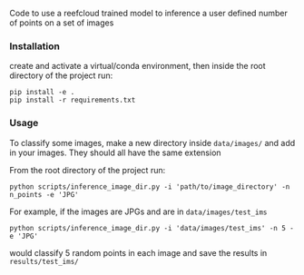 Code to use a reefcloud trained model to inference a user defined number of points on a set of images


### Installation
create and activate a virtual/conda environment, then inside the root directory of the project run:

    pip install -e .
    pip install -r requirements.txt

### Usage
To classify some images, make a new directory inside `data/images/` and add in your images. They should all have the same extension

From the root directory of the project run:

    python scripts/inference_image_dir.py -i 'path/to/image_directory' -n n_points -e 'JPG'

For example, if the images are JPGs and are in `data/images/test_ims`

    python scripts/inference_image_dir.py -i 'data/images/test_ims' -n 5 -e 'JPG'

would classify 5 random points in each image and save the results in `results/test_ims/`


